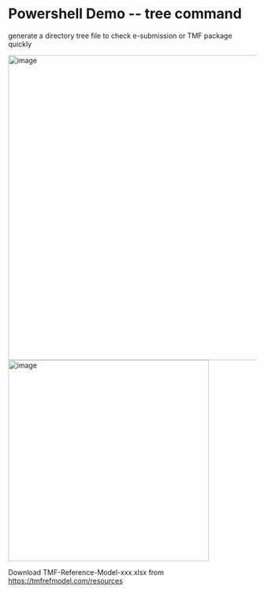 # Powershell Demo -- tree command

generate a directory tree file to check e-submission or TMF package quickly

<img width="617" alt="image" src="https://github.com/user-attachments/assets/d428ec44-d14a-4a8e-a63f-542900b80558" />

<img width="407" alt="image" src="https://github.com/user-attachments/assets/4178357a-c369-45b2-be4a-652b43c75560" />

Download  TMF-Reference-Model-xxx.xlsx from https://tmfrefmodel.com/resources
